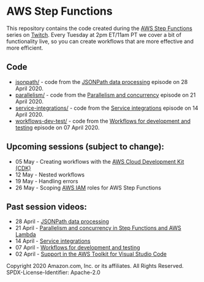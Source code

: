 # AWS Step Functions

This repository contains the code created during the [AWS Step Functions][step-functions] series on [Twitch][twitch]. Every Tuesday at 2pm ET/11am PT we cover a bit of functionality live, so you can create workflows that are more effective and more efficient.

## Code

* [jsonpath/](jsonpath) - code from the [JSONPath data processing][jsonpath] episode on 28 April 2020.
* [parallelism/](parallelism) - code from the [Parallelism and concurrency][parallelism-concurrency] episode on 21 April 2020.
* [service-integrations/](service-integrations) - code from the [Service integrations][service-integrations] episode on 14 April 2020.
* [workflows-dev-test/](workflows-dev-test) - code from the [Workflows for development and testing][workflows] episode on 07 April 2020.

## Upcoming sessions (subject to change):

* 05 May - Creating workflows with the [AWS Cloud Development Kit (CDK)][cdk]
* 12 May - Nested workflows
* 19 May - Handling errors
* 26 May - Scoping [AWS IAM][iam] roles for AWS Step Functions

## Past session videos:

* 28 April - [JSONPath data processing][jsonpath]
* 21 April - [Parallelism and concurrency in Step Functions and AWS Lambda][parallelism-concurrency]
* 14 April - [Service integrations][service-integrations]
* 07 April - [Workflows for development and testing][workflows]
* 02 April - [Support in the AWS Toolkit for Visual Studio Code][toolkit-support]

Copyright 2020 Amazon.com, Inc. or its affiliates. All Rights Reserved.
SPDX-License-Identifier: Apache-2.0

[aws]: https://aws.amazon.com/
[callback-pattern]: https://docs.aws.amazon.com/step-functions/latest/dg/connect-to-resource.html#connect-wait-token
[cdk]: https://aws.amazon.com/cdk/
[cloud-formation]: https://aws.amazon.com/cloudformation/
[eventbridge]: https://aws.amazon.com/eventbridge/
[express-workflows]: https://aws.amazon.com/about-aws/whats-new/2019/12/introducing-aws-step-functions-express-workflows/
[iam]: https://aws.amazon.com/iam/
[serverless]: https://aws.amazon.com/serverless/
[step-functions]: https://aws.amazon.com/step-functions/
[twitch]: https://twitch.tv/aws/

[jsonpath]: https://www.youtube.com/watch?v=QpZ6IdKvOdw
[parallelism-concurrency]: https://www.youtube.com/watch?v=At5mw8T2riY
[service-integrations]: https://www.youtube.com/watch?v=01IL3_pG3KQ
[toolkit-support]: https://www.youtube.com/watch?v=1RJtCKpdELQ
[workflows]: https://www.youtube.com/watch?v=X79vSGi3qGU
